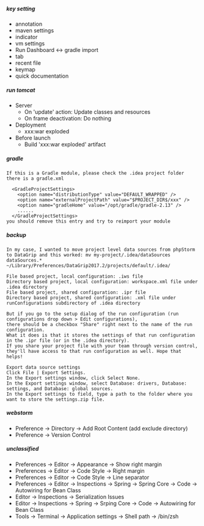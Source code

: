 ##### key setting
* annotation
* maven settings
* indicator
* vm settings
* Run Dashboard <-> gradle import
* tab
* recent file
* keymap
* quick documentation

##### run tomcat
* Server
  * On 'update' action: Update classes and resources
  * On frame deactivation: Do nothing
* Deployment
  * xxx:war exploded
* Before launch
  * Build 'xxx:war exploded' artifact
  
##### gradle
```
If this is a Gradle module, please check the .idea project folder there is a gradle.xml

  <GradleProjectSettings>
    <option name="distributionType" value="DEFAULT_WRAPPED" />
    <option name="externalProjectPath" value="$PROJECT_DIR$/xxx" />
    <option name="gradleHome" value="/opt/gradle/gradle-2.13" />
    ......
  </GradleProjectSettings>
you should remove this entry and try to reimport your module
```

##### backup
```
In my case, I wanted to move project level data sources from phpStorm to DataGrip and this worked: mv my-project/.idea/dataSources dataSources.* ~/Library/Preferences/DataGrip2017.2/projects/default/.idea/

File based project, local configuration: .iws file
Directory based project, local configuration: workspace.xml file under .idea directory
File based project, shared configuration: .ipr file
Directory based project, shared configuration: .xml file under runConfigurations subdirectory of .idea directory

But if you go to the setup dialog of the run configuration (run configurations drop down > Edit configurations), 
there should be a checkbox "Share" right next to the name of the run configuration. 
What it does is that it stores the settings of that run configuration in the .ipr file (or in the .idea directory). 
If you share your project file with your team through version control, they'll have access to that run configuration as well. Hope that helps!

Export data source settings
Click File | Export Settings.
In the Export settings window, click Select None.
In the Export settings window, select Database: drivers, Database: settings, and Database: global sources.
In the Export settings to field, type a path to the folder where you want to store the settings.zip file.
```

##### webstorm
* Preference -> Directory -> Add Root Content (add exclude directory)
* Preference -> Version Control

##### unclassified
* Preferences -> Editor -> Appearance -> Show right margin
* Preferences -> Editor -> Code Style -> Right margin
* Preferences -> Editor -> Code Style -> Line separator
* Preferences -> Editor -> Inspections -> Spring -> Spring Core -> Code -> Autowiring for Bean Class
* Editor -> Inspections -> Serialization Issues
* Editor -> Inspections -> Spring -> Srping Core -> Code -> Autowiring for Bean Class
* Tools -> Terminal -> Application settings -> Shell path -> /bin/zsh